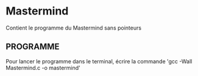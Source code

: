 # Mastermind
Contient le programme du Mastermind sans pointeurs

## PROGRAMME ##
Pour lancer le programme dans le terminal, écrire la commande 'gcc -Wall Mastermind.c -o mastermind'
